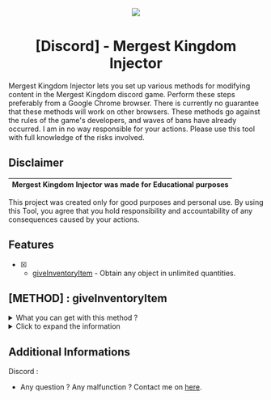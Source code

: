 <p align="center">
  <img src="https://imgs.crazygames.com/mergest-kingdom_16x9/20241211151323/mergest-kingdom_16x9-cover?auto=format%2Ccompress" width="600">
</p>

<h1 align="center">[Discord] - Mergest Kingdom Injector</h1>

<p align="left">
  Mergest Kingdom Injector lets you set up various methods for modifying content in the Mergest Kingdom discord game. Perform these steps preferably from a Google Chrome browser. There is currently no guarantee that these methods will work on other browsers.
  These methods go against the rules of the game's developers, and waves of bans have already occurred. I am in no way responsible for your actions. Please use this tool with full knowledge of the risks involved.
</p>


## Disclaimer

|Mergest Kingdom Injector was made for Educational purposes   |
|-------------------------------------------------|
This project was created only for good purposes and personal use.
By using this Tool, you agree that you hold responsibility and accountability of any consequences caused by your actions.

## Features

- [x] - [giveInventoryItem](https://github.com/AstraaDev/MergestKingdom-Injector) - Obtain any object in unlimited quantities.

## [METHOD] : giveInventoryItem
<details>
<summary>What you can get with this method ?</summary>

### Consumable

| Parameter                         | Description                      |
| :-------------------------------- | :------------------------------- |
| `exp`                             | Experience                       |
| `energy`                          | Energy for activities            |
| `rubies`                          | Purple rubies                    |
| `soft`                            | Golds                            |
| `wands `                          | Keys                             |

</details>
<details>
<summary>Click to expand the information</summary>

- Launch of Mergest Kingdom on discord *(and never close it again until the end)*
- Open the browser console (by pressing `CTRL`+`SHIFT`+`I` on Windows/Linux or `Cmd`+`Opt`+`I` on MacOS)
- In the **SOURCE** tab, find the file named game.js located at `top/12766.discordsays.com/12766.discordsays.com/.proxy/static/game.js` *(see image below)*
<img src="img/readme_screenshot/MK_1.png" width="400">

- In `game.js` file,
- Search the file (by pressing `CTRL+`F`)
- Write the following command and press `ENTER` :
```js
RewardTypes[this.type].handler.call(this, this.value, this.options)
```
- There will normally be `1` results. Navigate to this one and set a breakpoint by clicking on the left of the line in the grey area *(see image below)*
<img src="img/readme_screenshot/MK_2.png" width="500">

- Return to the game and collect an object *(the game should stop again)*
- In the **SOURCE** tab, find the type and value arguments at `Local/this` *(see image below)*
<img src="img/readme_screenshot/MK_3.png" width="300">

- Replace `type` with the item you want *(the list is available above)* and `value` with the quantity you want *(see image below)*
<img src="img/readme_screenshot/MK_4.png" width="300">

- You can now go back to the `game.js` file in the **SOURCE** tab, then remove the breakpoint *(by clicking on it again)* and click on the `Resume script execution` button again
- Your item should be added.
</details>

## Additional Informations
Discord :
- Any question ? Any malfunction ? Contact me on [here](discord.gg/PKR7nM9j9U).
